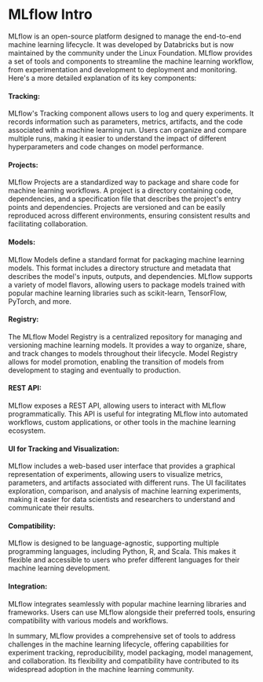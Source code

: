 # MLflow Intro

MLflow is an open-source platform designed to manage the end-to-end machine learning lifecycle. It was developed by Databricks but is now maintained by the community under the Linux Foundation. MLflow provides a set of tools and components to streamline the machine learning workflow, from experimentation and development to deployment and monitoring. Here's a more detailed explanation of its key components:

#### Tracking:
MLflow's Tracking component allows users to log and query experiments. It records information such as parameters, metrics, artifacts, and the code associated with a machine learning run.
Users can organize and compare multiple runs, making it easier to understand the impact of different hyperparameters and code changes on model performance.

#### Projects:
MLflow Projects are a standardized way to package and share code for machine learning workflows. A project is a directory containing code, dependencies, and a specification file that describes the project's entry points and dependencies.
Projects are versioned and can be easily reproduced across different environments, ensuring consistent results and facilitating collaboration.

#### Models:
MLflow Models define a standard format for packaging machine learning models. This format includes a directory structure and metadata that describes the model's inputs, outputs, and dependencies.
MLflow supports a variety of model flavors, allowing users to package models trained with popular machine learning libraries such as scikit-learn, TensorFlow, PyTorch, and more.

#### Registry:
The MLflow Model Registry is a centralized repository for managing and versioning machine learning models. It provides a way to organize, share, and track changes to models throughout their lifecycle.
Model Registry allows for model promotion, enabling the transition of models from development to staging and eventually to production.

#### REST API:
MLflow exposes a REST API, allowing users to interact with MLflow programmatically. This API is useful for integrating MLflow into automated workflows, custom applications, or other tools in the machine learning ecosystem.

#### UI for Tracking and Visualization:
MLflow includes a web-based user interface that provides a graphical representation of experiments, allowing users to visualize metrics, parameters, and artifacts associated with different runs.
The UI facilitates exploration, comparison, and analysis of machine learning experiments, making it easier for data scientists and researchers to understand and communicate their results.

#### Compatibility:
MLflow is designed to be language-agnostic, supporting multiple programming languages, including Python, R, and Scala. This makes it flexible and accessible to users who prefer different languages for their machine learning development.

#### Integration:
MLflow integrates seamlessly with popular machine learning libraries and frameworks. Users can use MLflow alongside their preferred tools, ensuring compatibility with various models and workflows.

In summary, MLflow provides a comprehensive set of tools to address challenges in the machine learning lifecycle, offering capabilities for experiment tracking, reproducibility, model packaging, model management, and collaboration. Its flexibility and compatibility have contributed to its widespread adoption in the machine learning community.

